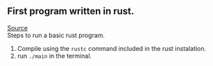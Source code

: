 ## First program written in rust.
[Source](https://doc.rust-lang.org/book/ch01-02-hello-world.html)  
Steps to run a basic rust program. 

1. Compile using the `rustc` command included in the rust instalation.
2. run `./main` in the terminal.

